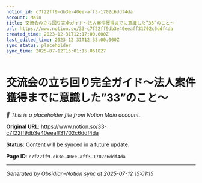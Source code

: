 ```yaml
---
notion_id: c7f22ff9-db3e-40ee-aff3-1702c6ddf4da
account: Main
title: 交流会の立ち回り完全ガイド〜法人案件獲得までに意識した”33”のこと〜
url: https://www.notion.so/33-c7f22ff9db3e40eeaff31702c6ddf4da
created_time: 2023-12-31T12:17:00.000Z
last_edited_time: 2023-12-31T12:33:00.000Z
sync_status: placeholder
sync_time: 2025-07-12T15:01:15.061827
---
```


# 交流会の立ち回り完全ガイド〜法人案件獲得までに意識した”33”のこと〜

*🔄 This is a placeholder file from Notion Main account.*

**Original URL**: https://www.notion.so/33-c7f22ff9db3e40eeaff31702c6ddf4da

**Status**: Content will be synced in a future update.

**Page ID**: `c7f22ff9-db3e-40ee-aff3-1702c6ddf4da`

---

*Generated by Obsidian-Notion sync at 2025-07-12 15:01:15*
